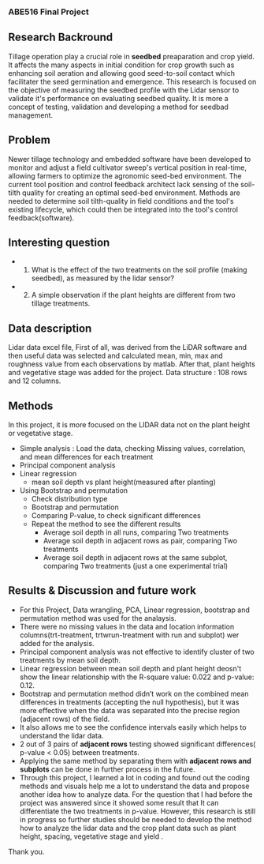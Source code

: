 

### ABE516 Final Project


## Research Backround

Tillage operation play a crucial role in **seedbed** preaparation and crop yield. It affects the many aspects in initial condition for crop growth such as enhancing soil aeration and allowing good seed-to-soil contact which facilitater the seed germination and emergence. This research is focused on the objective of measuring the seedbed profile with the Lidar sensor to validate it's performance on evaluating seedbed quality. It is more a concept of testing, validation and developing a method for seedbad management.

## Problem

Newer tillage technology and embedded software have been developed to monitor and adjust a field cultivator sweep's vertical position in real-time, allowing farmers to optimize the agronomic seed-bed environment. The current tool position and control feedback architect lack sensing of the soil-tilth quality for creating an optimal seed-bed environment. Methods are needed to determine soil tilth-quality in field conditions and the tool's existing lifecycle, which could then be integrated into the tool's control feedback(software).

## Interesting question

* 1. What is the effect of the two treatments on the soil profile (making seedbed), as measured by the lidar sensor? 
* 2. A simple observation if the plant heights are different from two tillage treatments.


## Data description
Lidar data excel file, First of all, was derived from the LiDAR software and then useful data was selected and calculated mean, min, max and roughness value from each observations by matlab. After that, plant heights and vegetative stage was added for the project. Data structure : 108 rows and 12 columns.

## Methods
In this project, it is more focused on the LIDAR data not on the plant height or vegetative stage.
* Simple analysis : Load the data, checking Missing values, correlation, and mean differences for each treatment
* Principal component analysis
* Linear regression
  * mean soil depth vs plant height(measured after planting)
* Using Bootstrap and permutation
  * Check distribution type
  * Bootstrap and permutation
  * Comparing P-value, to check significant differences
  * Repeat the method to see the different results
    * Average soil depth in all runs, comparing Two treatments
    * Average soil depth in adjacent rows as pair, comparing Two treatments
    * Average soil depth in adjacent rows at the same subplot, comparing Two treatments (just a one experimental trial)

## Results & Discussion and future work
* For this Project, Data wrangling, PCA, Linear regression, bootstrap and permutation method was used for the analaysis.
* There were no missing values in the data and location information columns(trt-treatment, trtwrun-treatment with run and subplot) wer added for the analysis.
* Principal component analysis was not effective to identify cluster of two treatments by mean soil depth.
* Linear regression between mean soil depth and plant height deosn't show the linear relationship with the R-square value: 0.022 and p-value: 0.12.
* Bootstrap and permutation method didn’t work on the combined mean differences in treatments (accepting the null hypothesis), but it was more effective when the data was separated into the precise region (adjacent rows) of the field.
* It also allows me to see the confidence intervals easily which helps to understand the lidar data.
* 2 out of 3 pairs of **adjacent rows** testing showed significant differences( p-value < 0.05) between treatments.
* Applying the same method by separating them with **adjacent rows and subplots** can be done in further process in the future.
* Through this project, I learned a lot in coding and found out the coding methods and visuals help me a lot to understand the data and propose another idea how to analyze data. For the question that I had before the project was answered since it showed some result that It can differentiate the two treatments in p-value. However, this research is still in progress so further studies should be needed to develop the method how to analyze the lidar data and the crop plant data such as plant height, spacing, vegetative stage and yield .
 
Thank you.
